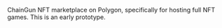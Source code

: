 ChainGun NFT marketplace on Polygon, specifically for hosting full NFT games. This is an early prototype.
